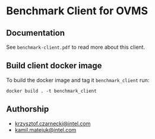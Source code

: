 # Benchmark Client for OVMS

## Documentation

See `benchmark-client.pdf` to read more about this client.

## Build client docker image

To build the docker image and tag it `benchmark_client` run:
```
docker build . -t benchmark_client
```

## Authorship

* krzysztof.czarnecki@intel.com
* kamil.matejuk@intel.com
